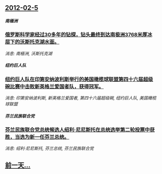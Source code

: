 ## [2012-02-5](/news/2012/02/5/index.md)

##### 南極洲
### [俄罗斯科学家经过30多年的钻探，钻头最终到达南极洲3768米厚冰层下的沃斯托克湖水面。](/news/2012/02/5/俄罗斯科学家经过30多年的钻探-钻头最终到达南极洲3768米厚冰层下的沃斯托克湖水面.md)
_消息: 南極洲, 沃斯托克湖_

##### 纽约巨人队
### [纽约巨人队在印第安纳波利斯举行的美国橄榄球联盟第四十六届超级碗比赛中击败新英格兰爱国者队，获得冠军。](/news/2012/02/5/纽约巨人队在印第安纳波利斯举行的美国橄榄球联盟第四十六届超级碗比赛中击败新英格兰爱国者队-获得冠军.md)
_消息: 印第安纳波利斯, 新英格兰爱国者, 第四十六届超级碗, 纽约巨人队, 美国橄榄球联盟_

##### 芬兰民族联合党
### [芬兰民族联合党总统候选人绍利·尼尼斯托在总统选举第二轮投票中获胜，当选为新一任芬兰总统。](/news/2012/02/5/芬兰民族联合党总统候选人绍利-尼尼斯托在总统选举第二轮投票中获胜-当选为新一任芬兰总统.md)
_消息: 绍利·尼尼斯托, 芬兰总统, 芬兰民族联合党_

## [前一天...](/news/2012/02/4/index.md)

